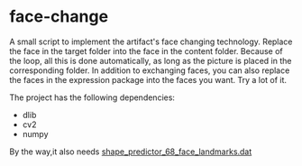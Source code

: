 # face-change
A small script to implement the artifact's face changing technology.
Replace the face in the target folder into the face in the content folder. Because of the loop, all this is done automatically, as long as the picture is placed in the corresponding folder.
In addition to exchanging faces, you can also replace the faces in the expression package into the faces you want.
Try a lot of it.

The project has the following dependencies:

* dlib
* cv2
* numpy

By the way,it also needs [shape_predictor_68_face_landmarks.dat](http://sourceforge.net/projects/dclib/files/dlib/v18.10/shape_predictor_68_face_landmarks.dat.bz2)
